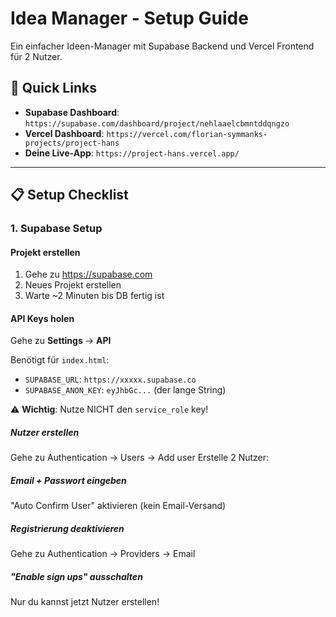 # Idea Manager - Setup Guide

Ein einfacher Ideen-Manager mit Supabase Backend und Vercel Frontend für 2 Nutzer.

## 🚀 Quick Links

- **Supabase Dashboard**: `https://supabase.com/dashboard/project/nehlaaelcbmntddqngzo`
- **Vercel Dashboard**: `https://vercel.com/florian-symmanks-projects/project-hans`
- **Deine Live-App**: `https://project-hans.vercel.app/`

---

## 📋 Setup Checklist

### 1. Supabase Setup

#### Projekt erstellen
1. Gehe zu https://supabase.com
2. Neues Projekt erstellen
3. Warte ~2 Minuten bis DB fertig ist

#### API Keys holen
Gehe zu **Settings** → **API**

Benötigt für `index.html`:
- `SUPABASE_URL`: `https://xxxxx.supabase.co`
- `SUPABASE_ANON_KEY`: `eyJhbGc...` (der lange String)

⚠️ **Wichtig**: Nutze NICHT den `service_role` key!

##### Nutzer erstellen
Gehe zu Authentication → Users → Add user
Erstelle 2 Nutzer:

##### Email + Passwort eingeben
"Auto Confirm User" aktivieren (kein Email-Versand)

##### Registrierung deaktivieren
Gehe zu Authentication → Providers → Email

##### "Enable sign ups" ausschalten
Nur du kannst jetzt Nutzer erstellen!
